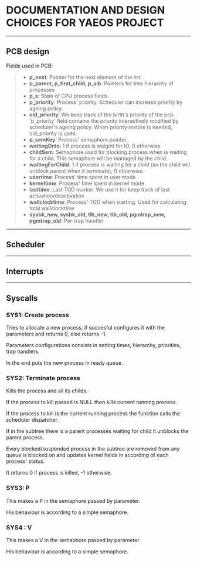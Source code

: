 # **DOCUMENTATION AND DESIGN CHOICES FOR YAEOS PROJECT**

---

## PCB design 

Fields used in PCB:

>- **p_next**: Pointer for the next element of the list. 
>- **p_parent, p_first_child, p_sib**: Pointers for tree hierarchy of processes
>- **p_s**: State of CPU process fields.
>- **p_priority**: Process' priority. 
Scheduler can increase priority by ageing policy.
>- **old_priority**: We keep track of the birth's priority of the pcb. 
'p_priority' field contains the priority interactively modified by scheduler's 
ageing policy. When priority restore is needed, old_priority is used.
>- **p_semKey**: Process' semaphore pointer.
>- **waitingOnIo**: 1 if process is waigint for IO, 0 otherwise
>- **childSem**: Semaphore used for blocking process when is waiting for a 
child. This semaphore will be managed by the child.
>- **waitingForChild**: 1 if process is waiting for a child (so the child will 
unblock parent when it terminate), 0 otherwise.
>- **usertime**: Process' time spent in user mode
>- **kerneltime**: Process' time spent in kernel mode
>- **lasttime**: Last TOD marker. We use it for keep track of last
 activation/deactivation 
>- **wallclocktime**: Process' TOD when starting. Used for calculating total 
 wallclocktime
>- **sysbk_new, sysbk_old, tlb_new, tlb_old, pgmtrap_new, pgmtrap_old**: 
Per-trap handler

---

## Scheduler

---

## Interrupts

---

## Syscalls 

### SYS1: Create process
Tries to allocate a new process, if succesful configures it with the parameters 
and returns 0, else returns -1.

Parameters configurations consists in setting times, hierarchy, priorities, 
trap handlers. 

In the end puts the new process in ready queue.

### SYS2: Terminate process
Kills the process and all its childs.

If the process to kill passed is NULL then kills current running process. 

If the process to kill is the current running process the function calls the
scheduler dispatcher.

If in the subtree there is a parent processes waiting for child it unblocks the
 parent process.

Every blocked/suspended process in the subtree are removed from any queue is 
blocked on and updates kernel fields in according of each process' status.

It returns 0 if process is killed, -1 otherwise.

### SYS3: P
This makes a P in the semaphore passed by parameter. 

His behaviour is according to a simple semaphore.

### SYS4 : V

This makes a V in the semaphore passed by parameter. 

His behaviour is according to a simple semaphore.
 